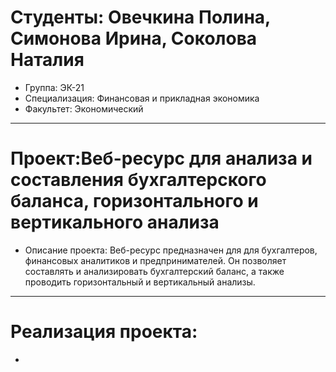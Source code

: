 # Студенты: Овечкина Полина, Симонова Ирина, Соколова Наталия
- Группа: ЭК-21
- Специализация: Финансовая и прикладная экономика
- Факультет: Экономический
---
# Проект:Веб-ресурс для анализа и составления бухгалтерского баланса, горизонтального и вертикального анализа 
- Описание проекта: Веб-ресурс предназначен для для бухгалтеров, финансовых аналитиков и предпринимателей. Он позволяет составлять и анализировать бухгалтерский баланс, а также проводить горизонтальный и вертикальный анализы.
---
# Реализация проекта:
- 

